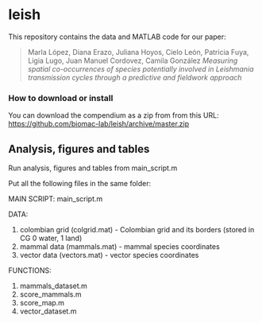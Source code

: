 # leish

This repository contains the data and MATLAB code for our paper:

> Marla López, Diana Erazo, Juliana Hoyos, Cielo León, Patricia Fuya, Ligia Lugo, Juan Manuel Cordovez, Camila González *Measuring spatial co-occurrences of species potentially involved in Leishmania transmission cycles through a predictive and fieldwork approach*
 
 
### How to download or install

You can download the compendium as a zip from from this URL:
<https://github.com/biomac-lab/leish/archive/master.zip>

## Analysis, figures and tables

Run analysis, figures and tables from main_script.m

Put all the following files in the same folder:

MAIN SCRIPT: main_script.m

DATA: 
1. colombian grid (colgrid.mat) - Colombian grid and its borders (stored in CG 0 water, 1 land)        
2. mammal data (mammals.mat) - mammal species coordinates 
3. vector data (vectors.mat) - vector species coordinates  

FUNCTIONS: 
1. mammals_dataset.m 
2. score_mammals.m 
3. score_map.m
4. vector_dataset.m
           

